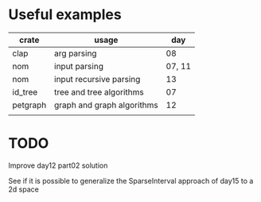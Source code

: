 # Useful examples

| crate    | usage                      | day    |
|----------|----------------------------|--------|
| clap     | arg parsing                | 08     |
| nom      | input parsing              | 07, 11 |
| nom      | input recursive parsing    | 13     |
| id_tree  | tree and tree algorithms   | 07     |
| petgraph | graph and graph algorithms | 12     |
|          |                            |        |

# TODO

Improve day12 part02 solution

See if it is possible to generalize the SparseInterval approach of day15 to a 2d space